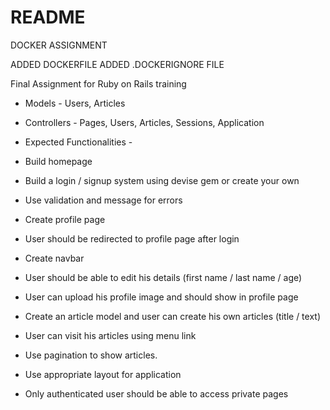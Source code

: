 # README

DOCKER ASSIGNMENT

ADDED DOCKERFILE
ADDED .DOCKERIGNORE FILE

Final Assignment for Ruby on Rails training

* Models - Users, Articles
* Controllers - Pages, Users, Articles, Sessions, Application

* Expected Functionalities - 

* Build homepage
* Build a login / signup system using devise gem or create your own
* Use validation and message for errors
* Create profile page
* User should be redirected to profile page after login
* Create navbar 
* User should be able to edit his details (first name / last name / age)
* User can upload his profile image and should show in profile page
* Create an article model and user can create his own articles (title / text)
* User can visit his articles using menu link
* Use pagination to show articles.
* Use appropriate layout for application
* Only authenticated user should be able to access private pages

